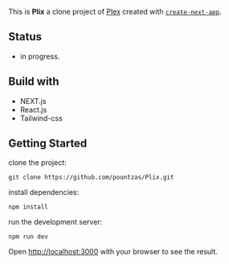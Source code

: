 This is **Plix** a clone project of [Plex](https://app.plex.tv/desktop/#!/) created with [`create-next-app`](https://github.com/vercel/next.js/tree/canary/packages/create-next-app).

## Status

- in progress.

## Build with

- NEXT.js
- React.js
- Tailwind-css

## Getting Started

clone the project:

```
git clone https://github.com/pountzas/Plix.git
```

install dependencies:

```
npm install
```

run the development server:

```
npm run dev

```

Open [http://localhost:3000](http://localhost:3000) with your browser to see the result.

<!-- ## Deploy on Vercel

My Next.js app is to deployed on [Vercel Platform](https://pountzas-portfolio.vercel.app/) -->
